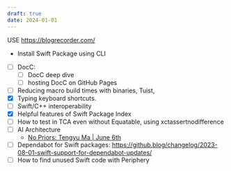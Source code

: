 ```yaml
---
draft: true
date: 2024-01-01
---
```

USE https://blogrecorder.com/
- Install Swift Package using CLI
- [ ] DocC: 
  - [ ] DocC deep dive
  - [ ] hosting DocC on GitHub Pages
- [ ] Reducing macro build times with binaries, Tuist, 
- [x] Typing keyboard shortcuts. 
- [ ] Swift/C++ interoperability
- [x] Helpful features of Swift Package Index
- [ ] How to test in TCA even without Equatable, using xctassertnodifference
- [ ] AI Architecture
  - [No Priors: Tengyu Ma | June 6th](https://share.snipd.com/episode/8db8d89c-b912-4aa0-8f7f-d2d712947c8f)  
- [ ] Dependabot for Swift packages: https://github.blog/changelog/2023-08-01-swift-support-for-dependabot-updates/
- [ ] How to find unused Swift code with Periphery